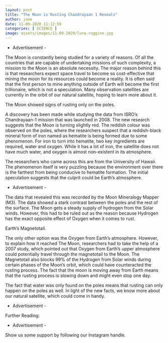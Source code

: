 ```yaml
---
layout: post
title: "The Moon is Rusting Chandrayaan 1 Reveals"
author: jane 
date: 11-09-2020 11:12:59 
categories: [ SCIENCE ] 
image: assets/images/11-09-2020/luna-ruggine.jpg
---
```

- Advertisement -

The Moon is constantly being studied for a variety of reasons. Of all the countries that are capable of undertaking missions of such complexity, a mission to the Moon is an absolute necessity. The major reason behind this is that researchers expect space travel to become so cost-effective that mining the moon for its resources could become a reality. It is often said that the first person to mine anything outside of Earth will become the first trillionaire, which is not a speculation. Many observation satellites are currently in the orbit of our natural satellite, hoping to learn more about it.

The Moon showed signs of rusting only on the poles.

A discovery has been made while studying the data from ISRO’s Chandrayaan-1 mission that was launched in 2008. The new research suggests that the Moon is turning slightly red. The reddish colour was observed on the poles, where the researchers suspect that a reddish-black mineral form of iron named as hematite is being formed due to some phenomenon. For iron to turn into hematite, two key ingredients are required, water and oxygen. While it has a lot of iron, the satellite does not have much water, and oxygen is almost non-existent in its atmosphere.

The researchers who came across this are from the University of Hawaii. The phenomenon itself is very puzzling because the environment over there is the farthest from being conducive to hematite formation. The initial speculation suggests that the culprit could be Earth’s atmosphere.

- Advertisement -

The data that revealed this was recorded by the Moon Mineralogy Mapper (M3). The data showed a stark contrast between the poles and the rest of the surface. The Moon gets a steady supply of hydrogen from the Solar winds. However, this had to be ruled out as the reason because Hydrogen has the exact opposite effect of Oxygen when it comes to rust.

Earth’s Magnetotail.

The only other option was the Oxygen from Earth’s atmosphere. However, to explain how it reached The Moon, researchers had to take the help of a 2007 study, which pointed out that Oxygen from Earth’s upper atmosphere could potentially travel through the magnetotail to the Moon. The Magnetotail also blocks 99% of the Hydrogen from Solar winds during certain phases of the Moon’s orbit, which could have counteracted the rusting process. The fact that the moon is moving away from Earth means that the rusting process is slowing down and might even stop one day.

The fact that water was only found on the poles means that rusting can only happen on the poles as well. In light of the new facts, we know more about our natural satellite, which could come in handy.

- Advertisement -

Further Reading:

- Advertisement -

Show us some support by following our Instagram handle.